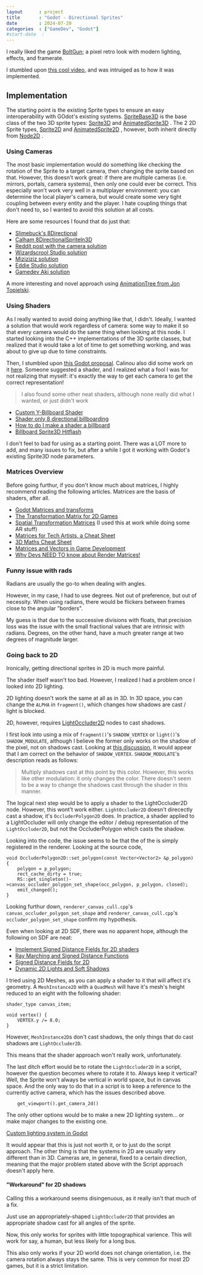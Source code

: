 ```yaml
---
layout      : project
title       : "Godot - Directional Sprites"
date        : 2024-07-20
categories  : ["GameDev", "Godot"]
#start-date  : 
---
```



I really liked the game [BoltGun](https://www.focus-entmt.com/en/games/warhammer-40000-boltgun); a pixel retro look with modern lighting, effects, and framerate.

I stumbled upon [this cool video](https://www.youtube.com/watch?v=v6hg7fYSw8I), and was intruiged as to how it was implemented.


## Implementation
The starting point is the existing Sprite types to ensure an easy interoperability with GOdot's existing systems.
[SpriteBase3D](https://docs.godotengine.org/en/stable/classes/class_spritebase3d.html) is the base class of the two 3D sprite types:
[Sprite3D](https://docs.godotengine.org/en/stable/classes/class_sprite3d.html)
and
[AnimatedSprite3D](https://docs.godotengine.org/en/stable/classes/class_animatedsprite3d.html)
. The 2 2D Sprite types,
[Sprite2D](https://docs.godotengine.org/en/stable/classes/class_sprite2d.html)
and
[AnimatedSprite2D](https://docs.godotengine.org/en/stable/classes/class_animatedsprite2d.html)
, however, both inherit directly from
[Node2D](https://docs.godotengine.org/en/stable/classes/class_node2d.html)
.

### Using Cameras
The most basic implementation would do something like checking the rotation of the Sprite to a target camera, then changing the sprite based on that.
However, this doesn't work great: if there are multiple cameras (i.e. mirrors, portals, camera systems), then only one could ever be correct.
This especially won't work very well in a multiplayer environment: you can determine the local player's camera, but would create some very tight coupling between every entity and the player. I hate coupling things that don't need to, so I wanted to avoid this solution at all costs.

Here are some resources I found that do just that:
- [Slimebuck's 8Directional](https://github.com/slimebuck/Slimebucks-Godot-8Directional-Example)
- [Calham 8DirectionalSpriteIn3D](https://github.com/calham-21/8DirectionalSpriteIn3DDemo)
- [Reddit post with the camera solution](https://www.reddit.com/r/godot/comments/19bvu0l/testing_8directional_sprites_in_3d_thoughts/)
- [Wizardscrool Studio solution](https://www.youtube.com/watch?v=8p0UFkQhJ_M&ab_channel=WizardscrollStudio)
- [Miziziziz solution](https://www.youtube.com/watch?v=q0sLPbyIbQg&ab_channel=Miziziziz)
- [Eddie Studio solution](https://www.youtube.com/watch?v=tAElk1WnYn8&ab_channel=Eddie)
- [Gamedev Aki solution](https://www.youtube.com/watch?v=NZ7EP1Kt_sI&ab_channel=GamedevAki)

A more interesting and novel approach using [AnimationTree from Jon Topielski](https://www.youtube.com/watch?v=Xf2RduncoNU).


### Using Shaders
As I really wanted to avoid doing anything like that, I didn't.
Ideally, I wanted a solution that would work regardless of camera: some way to make it so that every camera would do the same thing when looking at this node.
I started looking into the C++ implementations of the 3D sprite classes, but realized that it would take a lot of time to get something working, and was about to give up due to time constraints.

Then, I stumbled upon [this Godot proposal](https://github.com/godotengine/godot-proposals/discussions/5082).
Calinou also did some work on it [here](https://github.com/Calinou/godot-demo-projects/blob/add-first-person-shooter/3d/first_person_shooter/enemy/enemy.gdshader).
Someone suggested a shader, and I realized what a fool I was for not realizing that myself: it's exactly the way to get each camera to get the correct representation!

> I also found some other neat shaders, although none really did what I wanted, or just didn't work
- [Custom Y-Billboard Shader](https://www.reddit.com/r/godot/comments/12299wx/custom_ybillboard_shader_i_made/)
- [Shader only 8 directional billboarding](https://www.reddit.com/r/godot/comments/13fgdek/shader_only_8_directional_billboarding/)
- [How to do I make a shader a billboard](https://forum.godotengine.org/t/how-to-do-i-make-a-shader-a-billboard-face-the-player/1980)
- [Billboard Sprite3D Hitflash](https://godotshaders.com/shader/billboard-sprite3d-hitflash-godot-4-x/)

I don't feel to bad for using as a starting point.
There was a LOT more to add, and many issues to fix, but after a while I got it working with Godot's existing Sprite3D node parameters.

### Matrices Overview
Before going furthur, if you don't know much about matrices, I highly recommend reading the following articles.
Matrices are the basis of shaders, after all.

- [Godot Matrices and transforms](https://docs.godotengine.org/en/stable/tutorials/math/matrices_and_transforms.html)
- [The Transformation Matrix for 2D Games](https://www.alanzucconi.com/2016/02/10/tranfsormation-matrix/)
- [Spatial Transformation Matrices](https://www.brainvoyager.com/bv/doc/UsersGuide/CoordsAndTransforms/SpatialTransformationMatrices.html) (I used this at work while doing some AR stuff)
- [Matrices for Tech Artists, a Cheat Sheet](https://shahriyarshahrabi.medium.com/matrices-for-tech-artists-a-cheat-sheet-a81ef64f3b7f)
- [3D Maths Cheat Sheet](https://antongerdelan.net/teaching/maths_cheat_sheet.pdf)
- [Matrices and Vectors in Game Development](https://dev.to/fkkarakurt/matrices-and-vectors-in-game-development-67h)
- [Why Devs NEED TO know about Render Matrices!](https://www.youtube.com/watch?v=f05PwswO7qc)

### Funny issue with rads
Radians are usually the go-to when dealing with angles.

However, in my case, I had to use degrees. Not out of preference, but out of necessity. When using radians, there would be flickers between frames close to the angular "borders".

My guess is that due to the successive divisions with floats, that precision loss was the issue with the small fractional values that are intrinsic with radians.
Degrees, on the other hand, have a much greater range at two degrees of magnitude larger.

### Going back to 2D
Ironically, getting directional sprites in 2D is much more painful.

The shader itself wasn't too bad. However, I realized I had a problem once I looked into 2D lighting.

2D lighting doesn't work the same at all as in 3D. In 3D space, you can change the `ALPHA` in `fragment()`, which changes how shadows are cast / light is blocked.

2D, however, requires [LightOccluder2D](https://docs.godotengine.org/en/stable/classes/class_lightoccluder2d.html) nodes to cast shadows.

I first look into using a mix of `fragment()`'s `SHADOW_VERTEX` or `light()`'s `SHADOW_MODULATE`, although I believe the former only works on the shadow of the pixel, not on shadows cast.
Looking at [this discussion](https://github.com/godotengine/godot-proposals/discussions/8298), it would appear that I am correct on the behavior of `SHADOW_VERTEX`.
`SHADOW_MODULATE`'s description reads as follows:
> Multiply shadows cast at this point by this color.
However, this works like other modulation: it only changes the color. There doesn't seem to be a way to change the shadows cast through the shader in this manner.

The logical next step would be to apply a shader to the LightOccluder2D node. However, this wont't work either.
`LightOccluder2D` doesn't direcectly cast a shadow, it's `OccluderPolygon2D` does.
In practice, a shader applied to a LightOccluder will only change the editor / debug representation of the `LightOccluder2D`, but not the OccluderPolygon which casts the shadow.

Looking into the code, the issue seems to be that the  of the  is simply registered in the renderer.
Looking at the source code, 
```
void OccluderPolygon2D::set_polygon(const Vector<Vector2> &p_polygon) {
	polygon = p_polygon;
	rect_cache_dirty = true;
	RS::get_singleton()->canvas_occluder_polygon_set_shape(occ_polygon, p_polygon, closed);
	emit_changed();
}
```
Looking furthur down, `renderer_canvas_cull.cpp`'s `canvas_occluder_polygon_set_shape` and `renderer_canvas_cull.cpp`'s `occluder_polygon_set_shape` confirm my hypothesis.

Even when looking at 2D SDF, there was no apparent hope, although the following on SDF are neat:
- [Implement Signed Distance Fields for 2D shaders](https://github.com/godotengine/godot/pull/43886)
- [Ray Marching and Signed Distance Functions](https://jamie-wong.com/2016/07/15/ray-marching-signed-distance-functions/)
- [Signed Distance Fields for 2D](https://godotengine.org/article/godots-2d-engine-gets-several-improvements-upcoming-40/)
- [Dynamic 2D Lights and Soft Shadows](https://godotshaders.com/shader/dynamic-2d-lights-and-soft-shadows/)

I tried using 2D Meshes, as you can apply a shader to it that will affect it's geometry.
A `MeshInstance2D` with a `QuadMesh` will have it's mesh's height reduced to an eight with the following shader: 

```
shader_type canvas_item;

void vertex() {
	VERTEX.y /= 8.0;
}
```

However, `MeshInstance2D`s don't cast shadows, the only things that do cast shadows are `LightOccluder2D`.

This means that the shader approach won't really work, unfortunately.

The last ditch effort would be to rotate the `LightOccluder2D` in a script, however the question becomes where to rotate it to.
Always keep it vertical? Well, the Sprite won't always be vertical in world space, but in canvas space.
And the only way to do that in a script is to keep a reference to the currently active camera, which has the issues described above.
```
	get_viewport().get_camera_2d()
```

The only other options would be to make a new 2D lighting system... or make major changes to the existing one.

[Custom lighting system in Godot](https://www.youtube.com/watch?v=kM71HecDOvM)

It would appear that this is just not worth it, or to just do the script approach.
The other thing is that the systems in 2D are usually very different than in 3D.
Cameras are, in general, fixed to a certain direction, meaning that the major problem stated above with the Script approach doesn't apply here.

#### "Workaround" for 2D shadows
Calling this a workaround seems disingenuous, as it really isn't that much of a fix.

Just use an appropriately-shaped `LightOccluder2D` that provides an appropriate shadow cast for all angles of the sprite.

Now, this only works for sprites with little topographical varience. This will work for say, a human, but less likely for a long bus.

This also only works if your 2D world does not change orientation, i.e. the camera rotation always stays the same.
This is very common for most 2D games, but it is a strict limitation.
